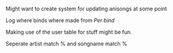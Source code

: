 Might want to create system for updating anisongs at some point

Log where binds where made from _Per bind_

Making use of the user table for stuff might be fun.

Seperate artist match % and songname match %
